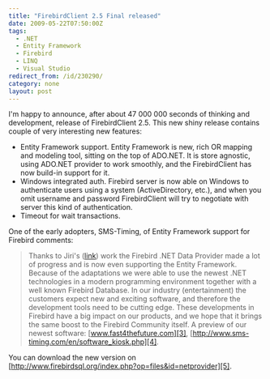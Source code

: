 ```yaml
---
title: "FirebirdClient 2.5 Final released"
date: 2009-05-22T07:50:00Z
tags:
  - .NET
  - Entity Framework
  - Firebird
  - LINQ
  - Visual Studio
redirect_from: /id/230290/
category: none
layout: post
---
```

I'm happy to announce, after about 47 000 000 seconds of thinking and development, release of FirebirdClient 2.5. This new shiny release contains couple of very interesting new features:

* Entity Framework support. Entity Framework is new, rich OR mapping and modeling tool, sitting on the top of ADO.NET. It is store agnostic, using ADO.NET provider to work smoothly, and the FirebirdClient has now build-in support for it.
* Windows integrated auth. Firebird server is now able on Windows to authenticate users using a system (ActiveDirectory, etc.), and when you omit username and password FirebirdClient will try to negotiate with server this kind of authentication.
* Timeout for wait transactions.

One of the early adopters, SMS-Timing, of Entity Framework support for Firebird comments:

> Thanks to Jiri's ([link][2]) work the Firebird .NET Data Provider made a lot of progress and is now even supporting the Entity Framework. Because of the adaptations we were able to use the newest .NET technologies in a modern programming environment together with a well known Firebird Database. In our industry (entertainment) the customers expect new and exciting software, and therefore the development tools need to be cutting edge. These developments in Firebird have a big impact on our products, and we hope that it brings the same boost to the Firebird Community itself. A preview of our newest software: [www.fast4thefuture.com][3], [http://www.sms-timing.com/en/software_kiosk.php][4].


You can download the new version on [http://www.firebirdsql.org/index.php?op=files&id=netprovider][5].

[1]: http://tracker.firebirdsql.org/sr/jira.issueviews:searchrequest-printable/temp/SearchRequest.html?&pid=10003&fixfor=10170&fixfor=10340&fixfor=10261&fixfor=10240&fixfor=10230&status=5&status=6&sorter/field=issuekey&sorter/order=DESC&tempMax=1000
[2]: http://www.x2develop.com/
[3]: http://www.fast4thefuture.com/
[4]: http://www.sms-timing.com/en/software_kiosk.php
[5]: http://www.firebirdsql.org/index.php?op=files&id=netprovider
